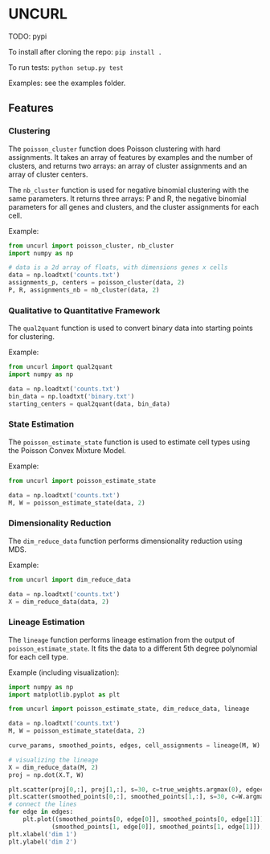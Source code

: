 UNCURL
======

TODO: pypi

To install after cloning the repo: `pip install .`

To run tests: `python setup.py test`

Examples: see the examples folder.

## Features

### Clustering

The `poisson_cluster` function does Poisson clustering with hard assignments. It takes an array of features by examples and the number of clusters, and returns two arrays: an array of cluster assignments and an array of cluster centers.

The `nb_cluster` function is used for negative binomial clustering with the same parameters. It returns three arrays: P and R, the negative binomial parameters for all genes and clusters, and the cluster assignments for each cell.

Example:

```python
from uncurl import poisson_cluster, nb_cluster
import numpy as np

# data is a 2d array of floats, with dimensions genes x cells
data = np.loadtxt('counts.txt')
assignments_p, centers = poisson_cluster(data, 2)
P, R, assignments_nb = nb_cluster(data, 2)
```


### Qualitative to Quantitative Framework

The `qual2quant` function is used to convert binary data into starting points for clustering.

Example:

```python
from uncurl import qual2quant
import numpy as np

data = np.loadtxt('counts.txt')
bin_data = np.loadtxt('binary.txt')
starting_centers = qual2quant(data, bin_data)
```

### State Estimation

The `poisson_estimate_state` function is used to estimate cell types using the Poisson Convex Mixture Model.

Example:

```python
from uncurl import poisson_estimate_state

data = np.loadtxt('counts.txt')
M, W = poisson_estimate_state(data, 2)
```

### Dimensionality Reduction

The `dim_reduce_data` function performs dimensionality reduction using MDS.

Example:
```python
from uncurl import dim_reduce_data

data = np.loadtxt('counts.txt')
X = dim_reduce_data(data, 2)
```

### Lineage Estimation

The `lineage` function performs lineage estimation from the output of `poisson_estimate_state`. It fits the data to a different 5th degree polynomial for each cell type.

Example (including visualization):

```python
import numpy as np
import matplotlib.pyplot as plt

from uncurl import poisson_estimate_state, dim_reduce_data, lineage

data = np.loadtxt('counts.txt')
M, W = poisson_estimate_state(data, 2)

curve_params, smoothed_points, edges, cell_assignments = lineage(M, W)

# visualizing the lineage
X = dim_reduce_data(M, 2)
proj = np.dot(X.T, W)

plt.scatter(proj[0,:], proj[1,:], s=30, c=true_weights.argmax(0), edgecolors='none', alpha=0.7)
plt.scatter(smoothed_points[0,:], smoothed_points[1,:], s=30, c=W.argmax(0), edgecolors='none', alpha=0.7)
# connect the lines
for edge in edges:
    plt.plot((smoothed_points[0, edge[0]], smoothed_points[0, edge[1]]),
            (smoothed_points[1, edge[0]], smoothed_points[1, edge[1]]), 'black', linewidth=2)
plt.xlabel('dim 1')
plt.ylabel('dim 2')
```
